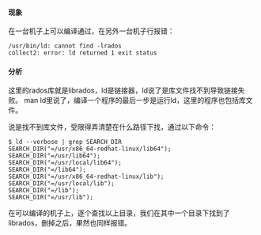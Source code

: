 #### 现象

在一台机子上可以编译通过，在另外一台机子行报错：
```
/usr/bin/ld: cannot find -lrados
collect2: error: ld returned 1 exit status
```

#### 分析

这里的rados库就是librados，ld是链接器，ld说了是库文件找不到导致链接失败。
man ld里说了，编译一个程序的最后一步是运行ld，这里的程序也包括库文件。

说是找不到库文件，受限得弄清楚在什么路径下找，通过以下命令：
```
$ ld --verbose | grep SEARCH_DIR
SEARCH_DIR("=/usr/x86_64-redhat-linux/lib64");
SEARCH_DIR("=/usr/lib64");
SEARCH_DIR("=/usr/local/lib64");
SEARCH_DIR("=/lib64"); 
SEARCH_DIR("=/usr/x86_64-redhat-linux/lib");
SEARCH_DIR("=/usr/local/lib");
SEARCH_DIR("=/lib");
SEARCH_DIR("=/usr/lib");
```

在可以编译的机子上，逐个查找以上目录，我们在其中一个目录下找到了librados，删掉之后，果然也同样报错。
